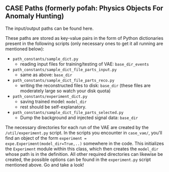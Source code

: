 ## CASE Paths (formerly pofah: Physics Objects For Anomaly Hunting)

The input/output paths can be found here. 

These paths are stored as key-value pairs in the form of Python dictionaries present in the following scripts (only necessary ones to get it all running are mentioned below):
- `path_constants/sample_dict.py`
    - reading input files for training/testing of VAE: `base_dir_events` 
- `path_constants/sample_dict_file_parts_input.py`
    - same as above: `base_dir`
- `path_constants/sample_dict_file_parts_reco.py`
    - writing the reconstructed files to disk: `base_dir` (these files are moderately large so watch your disk quota)
- `path_constants/experiment_dict.py` 
    - saving trained model: `model_dir`
    - rest should be self-explanatory. 
- `path_constants/sample_dict_file_parts_selected.py`
    - Dump the background and injected signal data: `base_dir`

The necessary directories for each run of the VAE are created by the `/util/experiment.py` script. In the scripts you encounter in `case_vae/`, you'll find an object of the form `experiment = expe.Experiment(model_dir=True,..)` somewhere in the code. This initializes the `Experiment` module within this class, which then creates the `model_dir` whose path is in the definition. All other required directories can likewise be created, the possible options can be found in the `experiment.py` script mentioned above. Go and take a look!
